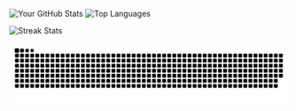 
![Your GitHub Stats](https://github-readme-stats.vercel.app/api?username=innoxv&show_icons=true&theme=radical) ![Top Languages](https://github-readme-stats.vercel.app/api/top-langs/?username=innoxv&layout=compact&theme=radical) 

![Streak Stats](https://github-readme-streak-stats.herokuapp.com/?user=innoxv&theme=dark)

![Snake Animation](https://github.com/innoxv/innoxv/blob/main/output/github-contribution-grid-snake-dark.svg)

